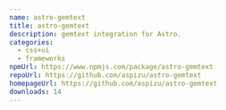 ```yaml
---
name: astro-gemtext
title: astro-gemtext
description: gemtext integration for Astro.
categories:
  - css+ui
  - frameworks
npmUrl: https://www.npmjs.com/package/astro-gemtext
repoUrl: https://github.com/aspizu/astro-gemtext
homepageUrl: https://github.com/aspizu/astro-gemtext
downloads: 14
---
```


